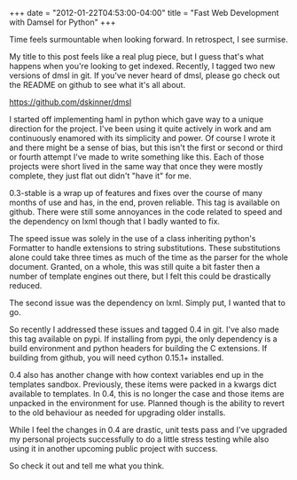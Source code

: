 +++
date = "2012-01-22T04:53:00-04:00"
title = "Fast Web Development with Damsel for Python"
+++

<p>Time feels surmountable when looking forward. In retrospect, I see surmise.</p><p>My title to this post feels like a real plug piece, but I guess that's what happens when you're looking to get indexed. Recently, I tagged two new versions of dmsl in git. If you've never heard of dmsl, please go check out the README on github to see what it's all about.</p><p><a href="https://github.com/dskinner/dmsl">https://github.com/dskinner/dmsl</a></p><p>I started off implementing haml in python which gave way to a unique direction for the project. I've been using it quite actively in work and am continuously enamored with its simplicity and power. Of course I wrote it and there might be a sense of bias, but this isn't the first or second or third or fourth attempt I've made to write something like this. Each of those projects were short lived in the same way that once they were mostly complete, they just flat out didn't "have it" for me.</p><p>0.3-stable is a wrap up of features and fixes over the course of many months of use and has, in the end, proven reliable. This tag is available on github. There were still some annoyances in the code related to speed and the dependency on lxml though that I badly wanted to fix.</p><p>The speed issue was solely in the use of a class inheriting python's Formatter to handle extensions to string substitutions. These substitutions alone could take three times as much of the time as the parser for the whole document. Granted, on a whole, this was still quite a bit faster then a number of template engines out there, but I felt this could be drastically reduced.</p><p>The second issue was the dependency on lxml. Simply put, I wanted that to go.</p><p>So recently I addressed these issues and tagged 0.4 in git. I've also made this tag available on pypi. If installing from pypi, the only dependency is a build environment and python headers for building the C extensions. If building from github, you will need cython 0.15.1+ installed.</p><p>0.4 also has another change with how context variables end up in the templates sandbox. Previously, these items were packed in a kwargs dict available to templates. In 0.4, this is no longer the case and those items are unpacked in the environment for use. Planned though is the ability to revert to the old behaviour as needed for upgrading older installs.</p><p>While I feel the changes in 0.4 are drastic, unit tests pass and I've upgraded my personal projects successfully to do a little stress testing while also using it in another upcoming public project with success.</p><p>So check it out and tell me what you think.</p>

